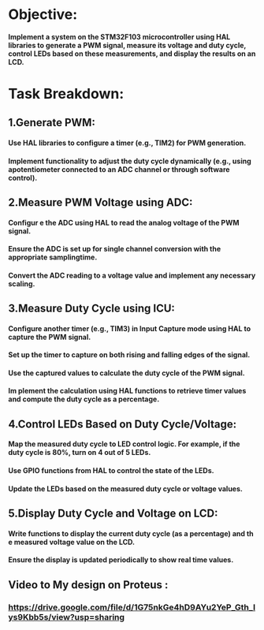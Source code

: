 # Objective:
#### Implement a system on the STM32F103 microcontroller using HAL libraries to generate a PWM signal, measure its voltage and duty cycle, control LEDs based on these measurements, and display the results on an LCD.
# Task Breakdown:

## 1.Generate PWM:

#### Use HAL libraries to configure a timer (e.g., TIM2) for PWM generation.

#### Implement functionality to adjust the duty cycle dynamically (e.g., using apotentiometer connected to an ADC channel or through software control).

## 2.Measure PWM Voltage using ADC:

#### Configur e the ADC using HAL to read the analog voltage of the PWM signal.

#### Ensure the ADC is set up for single channel conversion with the appropriate samplingtime.

#### Convert the ADC reading to a voltage value and implement any necessary scaling.

## 3.Measure Duty Cycle using ICU:

#### Configure another timer (e.g., TIM3) in Input Capture mode using HAL to capture the PWM signal.

#### Set up the timer to capture on both rising and falling edges of the signal.

 #### Use the captured values to calculate the duty cycle of the PWM signal.

#### Im plement the calculation using HAL functions to retrieve timer values and compute the duty cycle as a percentage.

## 4.Control LEDs Based on Duty Cycle/Voltage:

#### Map the measured duty cycle to LED control logic. For example, if the duty cycle is 80%, turn on 4 out of 5 LEDs.

#### Use GPIO functions from HAL to control the state of the LEDs.


#### Update the LEDs based on the measured duty cycle or voltage values.

## 5.Display Duty Cycle and Voltage on LCD:

#### Write functions to display the current duty cycle (as a percentage) and th e measured voltage value on the LCD.

#### Ensure the display is updated periodically to show real time values.


## Video to My design on Proteus : 
### https://drive.google.com/file/d/1G75nkGe4hD9AYu2YeP_Gth_Iys9Kbb5s/view?usp=sharing
